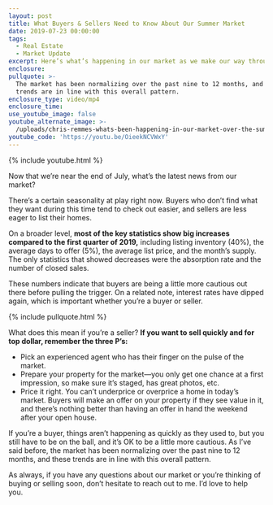 ```yaml
---
layout: post
title: What Buyers & Sellers Need to Know About Our Summer Market
date: 2019-07-23 00:00:00
tags:
  - Real Estate
  - Market Update
excerpt: Here’s what’s happening in our market as we make our way through summer.
enclosure:
pullquote: >-
  The market has been normalizing over the past nine to 12 months, and these
  trends are in line with this overall pattern.
enclosure_type: video/mp4
enclosure_time:
use_youtube_image: false
youtube_alternate_image: >-
  /uploads/chris-remmes-whats-been-happening-in-our-market-over-the-summer-youtube.jpg
youtube_code: 'https://youtu.be/OieekNCVWxY'
---
```


{% include youtube.html %}

Now that we’re near the end of July, what’s the latest news from our market?

There’s a certain seasonality at play right now. Buyers who don’t find what they want during this time tend to check out easier, and sellers are less eager to list their homes.&nbsp;

On a broader level, **most of the key statistics show big increases compared to the first quarter of 2019,** including listing inventory (40%), the average days to offer (5%), the average list price, and the month’s supply. The only statistics that showed decreases were the absorption rate and the number of closed sales.&nbsp;

These numbers indicate that buyers are being a little more cautious out there before pulling the trigger. On a related note, interest rates have dipped again, which is important whether you’re a buyer or seller.&nbsp;

{% include pullquote.html %}

What does this mean if you’re a seller? **If you want to sell quickly and for top dollar, remember the three P’s:**

* Pick an experienced agent who has their finger on the pulse of the market.
* Prepare your property for the market—you only get one chance at a first impression, so make sure it’s staged, has great photos, etc.
* Price it right. You can’t underprice or overprice a home in today’s market. Buyers will make an offer on your property if they see value in it, and there’s nothing better than having an offer in hand the weekend after your open house.&nbsp;

If you’re a buyer, things aren’t happening as quickly as they used to, but you still have to be on the ball, and it’s OK to be a little more cautious. As I’ve said before, the market has been normalizing over the past nine to 12 months, and these trends are in line with this overall pattern.&nbsp;

As always, if you have any questions about our market or you’re thinking of buying or selling soon, don’t hesitate to reach out to me. I’d love to help you.&nbsp;<br>&nbsp;